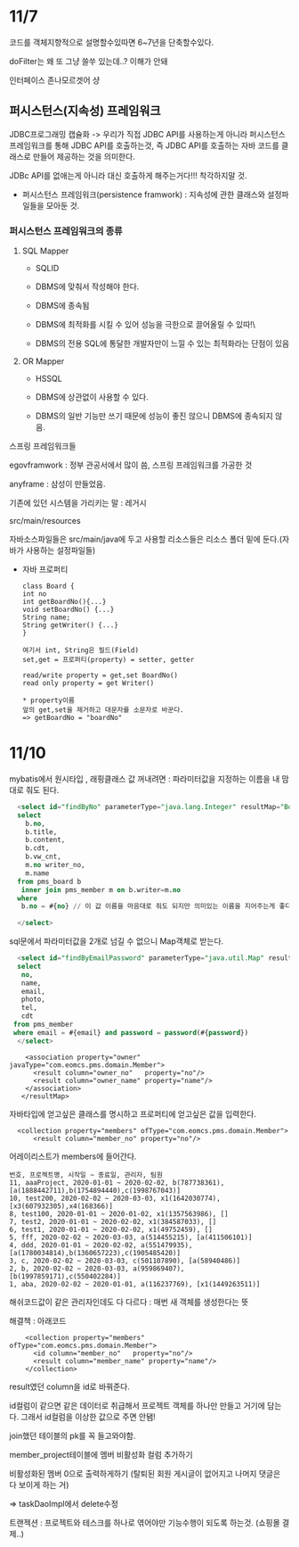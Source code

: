 # 11/7

코드를 객체지향적으로 설명할수있따면 6~7년을 단축할수있다.

doFilter는 왜 또 그냥 쓸쑤 있는데..? 이해가 안돼

인터페이스 존나모르겟어 샹



## 퍼시스턴스(지속성) 프레임워크

JDBC프로그래밍 캡슐화 -> 우리가 직접 JDBC API를 사용하는게 아니라 퍼시스턴스 프레임워크를 통해 JDBC API를 호출하는것, 즉 JDBC API를 호출하는 자바 코드를 클래스로 만들어 제공하는 것을 의미한다.

JDBc API를 없애는게 아니라 대신 호출하게 해주는거다!!! 착각하지말 것.

- 퍼시스턴스 프레임워크(persistence framwork) : 지속성에 관한 클래스와 설정파일들을 모아둔 것.

### 퍼시스턴스 프레임워크의 종류

1. SQL Mapper

   - SQLID

   -  DBMS에 맞춰서 작성해야 한다.
   - DBMS에 종속됨
   - DBMS에 최적화를 시킬 수 있어 성능을 극한으로 끌어올릴 수 있따!\
   - DBMS의 전용 SQL에 통달한 개발자만이 느낄 수 있는 최적화라는 단점이 있음

2. OR Mapper

   - HSSQL

   - DBMS에 상관없이 사용할 수 있다.
   - DBMS의 일반 기능만 쓰기 때문에 성능이 좋진 않으니 DBMS에 종속되지 않음.



스프링 프레임워크들

egovframwork : 정부 관공서에서 많이 씀, 스프링 프레임워크를 가공한 것

anyframe : 삼성이 만들었음.

기존에 있던 시스템을 가리키는 말 : 레거시



src/main/resources

자바소스파일들은 src/main/java에 두고 사용할 리소스들은 리소스 폴더 밑에 둔다.(자바가 사용하는 설정파일들)



- 자바 프로퍼티

  ```
  class Board { 
  int no 
  int getBoardNo(){...} 
  void setBoardNo() {...} 
  String name;
  String getWriter() {...}
  }
  
  여기서 int, String은 필드(Field)
  set,get = 프로퍼티(property) = setter, getter
  
  read/write property = get,set BoardNo()
  read only property = get Writer()
  
  * property이름
  앞의 get,set을 제거하고 대문자를 소문자로 바꾼다.
  => getBoardNo = "boardNo"
  ```

  



# 11/10

mybatis에서 원시타입 , 래핑클래스 값 꺼내려면 : 파라미터값을 지정하는 이름을 내 맘대로 줘도 된다.

```sql
  <select id="findByNo" parameterType="java.lang.Integer" resultMap="BoardMap">
  select
    b.no,
    b.title,
    b.content,
    b.cdt,
    b.vw_cnt,
    m.no writer_no,
    m.name
  from pms_board b
   inner join pms_member m on b.writer=m.no
  where
   b.no = #{no} // 이 값 이름을 마음대로 줘도 되지만 의미있는 이름을 지어주는게 좋다.
  
  </select>
```



sql문에서 파라미터값을 2개로 넘길 수 없으니 Map객체로 받는다.

```sql
  <select id="findByEmailPassword" parameterType="java.util.Map" resultMap="MemberMap">
  select 
   no,
   name, 
   email, 
   photo, 
   tel, 
   cdt
 from pms_member
 where email = #{email} and password = password(#{password})
  </select>
```



```
    <association property="owner" javaType="com.eomcs.pms.domain.Member">
      <result column="owner_no"   property="no"/>
      <result column="owner_name" property="name"/>
    </association>
   </resultMap>
```

자바타입에 얻고싶은 클래스를 명시하고 프로퍼티에 얻고싶은 값을 입력한다.



```
  <collection property="members" ofType="com.eomcs.pms.domain.Member">
      <result column="member_no" property="no"/>
```

어레이리스트가 members에 들어간다.



```
번호, 프로젝트명, 시작일 ~ 종료일, 관리자, 팀원
11, aaaProject, 2020-01-01 ~ 2020-02-02, b(787738361), [a(1888442711),b(1754894440),c(1998767043)]
10, test200, 2020-02-02 ~ 2020-03-03, x1(1642030774), [x3(607932305),x4(168366)]
8, test100, 2020-01-01 ~ 2020-01-02, x1(1357563986), []
7, test2, 2020-01-01 ~ 2020-02-02, x1(384587033), []
6, test1, 2020-01-01 ~ 2020-02-02, x1(49752459), []
5, fff, 2020-02-02 ~ 2020-03-03, a(514455215), [a(411506101)]
4, ddd, 2020-01-01 ~ 2020-02-02, a(551479935), [a(1780034814),b(1360657223),c(1905485420)]
3, c, 2020-02-02 ~ 2020-03-03, c(501107890), [a(58940486)]
2, b, 2020-02-02 ~ 2020-03-03, a(959869407), [b(1997859171),c(550402284)]
1, aba, 2020-02-02 ~ 2020-01-01, a(116237769), [x1(1449263511)]

```

해쉬코드값이 같은 관리자인데도 다 다르다 : 매번 새 객체를 생성한다는 뜻

해결책 : 아래코드

```
    <collection property="members" ofType="com.eomcs.pms.domain.Member">
      <id column="member_no"   property="no"/>
      <result column="member_name" property="name"/>
    </collection>
```

result였던 column을 id로 바꿔준다.

id컬럼이 같으면 같은 데이터로 취급해서 프로젝트 객체를 하나만 만들고 거기에 담는다. 그래서 id컬럼을 이상한 값으로 주면 안됌!



join했던 테이블의 pk를 꼭 들고와야함.



member_project테이블에 멤버 비활성화 컬럼 추가하기

비활성화된 멤버 0으로 출력하게하기 (탈퇴된 회원 게시글이 없어지고 나머지 댓글은 다 보이게 하는 거)

=> taskDaoImpl에서 delete수정



트랜젝션 : 프로젝트와 테스크를 하나로 엮어야만 기능수행이 되도록 하는것. (쇼핑몰 결제..)